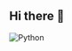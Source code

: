 ## Hi there 👋


![Python](https://img.shields.io/badge/python-3670A0?style=for-the-badge&logo=python&logoColor=ffdd54)
